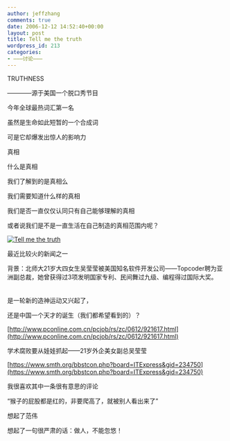```yaml
---
author: jeffzhang
comments: true
date: 2006-12-12 14:52:40+00:00
layout: post
title: Tell me the truth
wordpress_id: 213
categories:
- ———讨论———
---
```


[](http://photo.blog.sina.com.cn/showpic.html#blogid=57f94311010005vo&url=http://static4.photo.sina.com.cn/orignal/57f943117a0df33bed7b3)[](http://photo.blog.sina.com.cn/showpic.html#blogid=57f94311010005vo&url=http://static4.photo.sina.com.cn/orignal/57f943117a0df33bed7b3)TRUTHNESS

————源于美国一个脱口秀节目

今年全球最热词汇第一名

虽然是生命如此短暂的一个合成词

可是它却爆发出惊人的影响力

真相

什么是真相

我们了解到的是真相么

我们需要知道什么样的真相

我们是否一直仅仅认同只有自己能够理解的真相

或者说我们是不是一直生活在自己制造的真相范围内呢？

[![Tell me the truth](http://simg.sinajs.cn/blog7style/images/common/sg_trans.gif)](http://photo.blog.sina.com.cn/showpic.html#blogid=57f94311010005vo&url=http://static4.photo.sina.com.cn/orignal/57f943117a0df33bed7b3)

最近比较火的新闻之一

背景：北师大21岁大四女生吴莹莹被美国知名软件开发公司——Topcoder聘为亚洲副总裁，她曾获得过3项发明国家专利、民间舞过九级、编程得过国际大奖。
  　　

是一轮新的造神运动又兴起了，


还是中国一个天才的诞生（我们都希望看到的）？

[http://www.pconline.com.cn/pcjob/rs/zc/0612/921617.html](http://www.pconline.com.cn/pcjob/rs/zc/0612/921617.html)

学术腐败要从娃娃抓起——21岁外企美女副总吴莹莹

[https://www.smth.org/bbstcon.php?board=ITExpress&gid=234750](https://www.smth.org/bbstcon.php?board=ITExpress&gid=234750)

我很喜欢其中一条很有意思的评论

“猴子的屁股都是红的，非要爬高了，就被别人看出来了”

想起了范伟

想起了一句很严肃的话：做人，不能忽悠！
